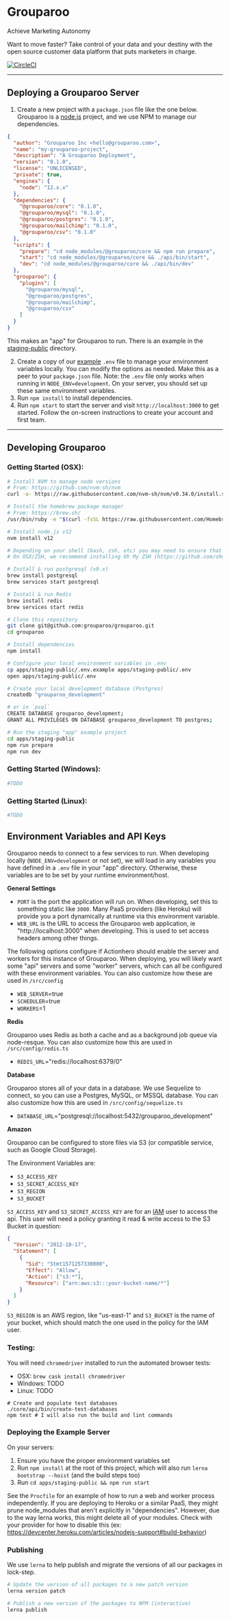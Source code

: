 # Grouparoo

Achieve Marketing Autonomy

Want to move faster? Take control of your data and your destiny with the open source customer data platform that puts marketers in charge.

[![CircleCI](https://circleci.com/gh/grouparoo/grouparoo.svg?style=svg&circle-token=a4f679082831ce46eed37388f130709119e29207)](https://circleci.com/gh/grouparoo/grouparoo)

---

## Deploying a Grouparoo Server

1. Create a new project with a `package.json` file like the one below. Grouparoo is a [node.js](https://nodejs.org/) project, and we use NPM to manage our dependencies.

```json
{
  "author": "Grouparoo Inc <hello@grouparoo.com>",
  "name": "my-grouparoo-project",
  "description": "A Grouparoo Deployment",
  "version": "0.1.0",
  "license": "UNLICENSED",
  "private": true,
  "engines": {
    "node": "12.x.x"
  },
  "dependencies": {
    "@grouparoo/core": "0.1.0",
    "@grouparoo/mysql": "0.1.0",
    "@grouparoo/postgres": "0.1.0",
    "@grouparoo/mailchimp": "0.1.0",
    "@grouparoo/csv": "0.1.0"
  },
  "scripts": {
    "prepare": "cd node_modules/@grouparoo/core && npm run prepare",
    "start": "cd node_modules/@grouparoo/core && ./api/bin/start",
    "dev": "cd node_modules/@grouparoo/core && ./api/bin/dev"
  },
  "grouparoo": {
    "plugins": [
      "@grouparoo/mysql",
      "@grouparoo/postgres",
      "@grouparoo/mailchimp",
      "@grouparoo/csv"
    ]
  }
}
```

This makes an "app" for Grouparoo to run. There is an example in the [staging-public](https://github.com/grouparoo/grouparoo/tree/master/apps/staging-public) directory.

2. Create a copy of our [example](https://github.com/grouparoo/grouparoo/blob/master/apps/staging-public/.env.example) `.env` file to manage your environment variables locally. You can modify the options as needed. Make this as a peer to your `package.json` file. Note: the `.env` file only works when running in `NODE_ENV=development`. On your server, you should set up these same environment variables.
3. Run `npm install` to install dependencies.
4. Run `npm start` to start the server and visit `http://localhost:3000` to get started. Follow the on-screen instructions to create your account and first team.

---

## Developing Grouparoo

### Getting Started (OSX):

```bash
# Install NVM to manage node versions
# From: https://github.com/nvm-sh/nvm
curl -o- https://raw.githubusercontent.com/nvm-sh/nvm/v0.34.0/install.sh | bash

# Install the homebrew package manager
# From: https://brew.sh/
/usr/bin/ruby -e "$(curl -fsSL https://raw.githubusercontent.com/Homebrew/install/master/install)"

# Install node.js v12
nvm install v12

# Depending on your shell (bash, zsh, etc) you may need to ensure that nvm is loaded into your environment via .bashrc, .bash_profile, etc
# On OSX/ZSH, we recommend installing Oh My ZSH (https://github.com/ohmyzsh/ohmyzsh) and enabling the nvm plugin

# Install & run postgresql (v9.x)
brew install postgresql
brew services start postgresql

# Install & run Redis
brew install redis
brew services start redis

# Clone this repository
git clone git@github.com:grouparoo/grouparoo.git
cd grouparoo

# Install dependencies
npm install

# Configure your local environment variables in .env
cp apps/staging-public/.env.example apps/staging-public/.env
open apps/staging-public/.env

# Create your local development database (Postgres)
createdb "grouparoo_development"

# or in `psql`
CREATE DATABASE grouparoo_development;
GRANT ALL PRIVILEGES ON DATABASE grouparoo_development TO postgres;

# Run the staging "app" example project
cd apps/staging-public
npm run prepare
npm run dev
```

### Getting Started (Windows):

```bash
#TODO
```

### Getting Started (Linux):

```bash
#TODO
```

## Environment Variables and API Keys

Grouparoo needs to connect to a few services to run. When developing locally (`NODE_ENV=development` or not set), we will load in any variables you have defined in a `.env` file in your "app" directory. Otherwise, these variables are to be set by your runtime environment/host.

**General Settings**

- `PORT` is the port the application will run on. When developing, set this to something static like `3000`. Many PaaS providers (like Heroku) will provide you a port dynamically at runtime via this environment variable.
- `WEB_URL` is the URL to access the Grouparoo web application, ie "http://localhost:3000" when developing. This is used to set access headers among other things.

The following options configure if Actionhero should enable the server and workers for this instance of Grouparoo. When deploying, you will likely want some "api" servers and some "worker" servers, which can all be configured with these environment variables. You can also customize how these are used in `/src/config`

- `WEB_SERVER`=true
- `SCHEDULER`=true
- `WORKERS`=1

**Redis**

Grouparoo uses Redis as both a cache and as a background job queue via node-resque. You can also customize how this are used in `/src/config/redis.ts`

- `REDIS_URL`="redis://localhost:6379/0"

**Database**

Grouparoo stores all of your data in a database. We use Sequelize to connect, so you can use a Postgres, MySQL, or MSSQL database. You can also customize how this are used in `/src/config/sequelize.ts`

- `DATABASE_URL`="postgresql://localhost:5432/grouparoo_development"

**Amazon**

Grouparoo can be configured to store files via S3 (or compatible service, such as Google Cloud Storage).

The Environment Variables are:

- `S3_ACCESS_KEY`
- `S3_SECRET_ACCESS_KEY`
- `S3_REGION`
- `S3_BUCKET`

`S3_ACCESS_KEY` and `S3_SECRET_ACCESS_KEY` are for an [IAM](https://console.aws.amazon.com/iam/home) user to access the api. This user will need a policy granting it read & write access to the S3 Bucket in question:

```json
{
  "Version": "2012-10-17",
  "Statement": [
    {
      "Sid": "Stmt1571257330000",
      "Effect": "Allow",
      "Action": ["s3:*"],
      "Resource": ["arn:aws:s3:::your-bucket-name/*"]
    }
  ]
}
```

`S3_REGION` is an AWS region, like "us-east-1" and `S3_BUCKET` is the name of your bucket, which should match the one used in the policy for the IAM user.

### Testing:

You will need `chromedriver` installed to run the automated browser tests:

- OSX: `brew cask install chromedriver`
- Windows: TODO
- Linux: TODO

```shell
# Create and populate test databases
./core/api/bin/create-test-databases
npm test # I will also run the build and lint commands
```

### Deploying the Example Server

On your servers:

1. Ensure you have the proper environment variables set
2. Run `npm install` at the root of this project, which will also run `lerna bootstrap --hoist` (and the build steps too)
3. Run `cd apps/staging-public && npm run start`

See the `Procfile` for an example of how to run a web and worker process independently.
If you are deploying to Heroku or a similar PaaS, they might prune node_modules that aren't explicitly in "dependencies". However, due to the way lerna works, this might delete all of your modules. Check with your provider for how to disable this (ex: https://devcenter.heroku.com/articles/nodejs-support#build-behavior)

### Publishing

We use `lerna` to help publish and migrate the versions of all our packages in lock-step.

```bash
# Update the version of all packages to a new patch version
lerna version patch

# Publish a new version of the packages to NPM (interactive)
lerna publish
```
